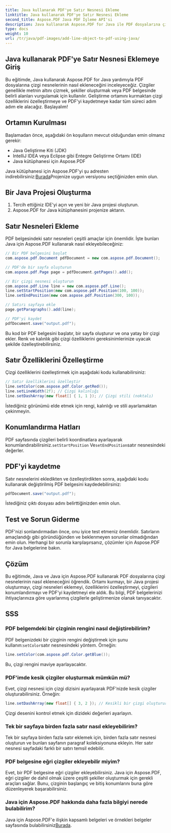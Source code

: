```yaml
---
title: Java kullanarak PDF'ye Satır Nesnesi Ekleme
linktitle: Java kullanarak PDF'ye Satır Nesnesi Ekleme
second_title: Aspose.PDF Java PDF İşleme API'si
description: Java kullanarak Aspose.PDF for Java ile PDF dosyalarına çizgi nesnelerinin nasıl ekleneceğini öğrenin. Çizgileri özelleştirin, konumlandırın ve dinamik PDF'leri zahmetsizce oluşturun.
type: docs
weight: 10
url: /tr/java/pdf-images/add-line-object-to-pdf-using-java/
---
```


## Java kullanarak PDF'ye Satır Nesnesi Eklemeye Giriş

Bu eğitimde, Java kullanarak Aspose.PDF for Java yardımıyla PDF dosyalarına çizgi nesnelerinin nasıl ekleneceğini inceleyeceğiz. Çizgiler genellikle metnin altını çizmek, şekiller oluşturmak veya PDF belgesinde belirli alanları vurgulamak için kullanılır. Geliştirme ortamını kurmaktan çizgi özelliklerini özelleştirmeye ve PDF'yi kaydetmeye kadar tüm süreci adım adım ele alacağız. Başlayalım!

## Ortamın Kurulması

Başlamadan önce, aşağıdaki ön koşulların mevcut olduğundan emin olmanız gerekir:

- Java Geliştirme Kiti (JDK)
- IntelliJ IDEA veya Eclipse gibi Entegre Geliştirme Ortamı (IDE)
- Java kütüphanesi için Aspose.PDF

 Java kütüphanesi için Aspose.PDF'yi şu adresten indirebilirsiniz:[Burada](https://releases.aspose.com/pdf/java/)Projenize uygun versiyonu seçtiğinizden emin olun.

## Bir Java Projesi Oluşturma

1. Tercih ettiğiniz IDE'yi açın ve yeni bir Java projesi oluşturun.
2. Aspose.PDF for Java kütüphanesini projenize aktarın.

## Satır Nesneleri Ekleme

PDF belgesindeki satır nesneleri çeşitli amaçlar için önemlidir. İşte bunları Java için Aspose.PDF kullanarak nasıl ekleyebileceğiniz:

```java
// Bir PDF belgesini başlat
com.aspose.pdf.Document pdfDocument = new com.aspose.pdf.Document();

// PDF'de bir sayfa oluşturun
com.aspose.pdf.Page page = pdfDocument.getPages().add();

// Bir çizgi nesnesi oluşturun
com.aspose.pdf.Line line = new com.aspose.pdf.Line();
line.setStartPosition(new com.aspose.pdf.Position(100, 100));
line.setEndPosition(new com.aspose.pdf.Position(300, 100));

// Satırı sayfaya ekle
page.getParagraphs().add(line);

// PDF'yi kaydet
pdfDocument.save("output.pdf");
```

Bu kod bir PDF belgesini başlatır, bir sayfa oluşturur ve ona yatay bir çizgi ekler. Renk ve kalınlık gibi çizgi özelliklerini gereksinimlerinize uyacak şekilde özelleştirebilirsiniz.

## Satır Özelliklerini Özelleştirme

Çizgi özelliklerini özelleştirmek için aşağıdaki kodu kullanabilirsiniz:

```java
// Satır özelliklerini özelleştir
line.setColor(com.aspose.pdf.Color.getRed());
line.setLineWidth(2f); // Çizgi kalınlığı
line.setDashArray(new float[] { 1, 1 }); // Çizgi stili (noktalı)
```

İstediğiniz görünümü elde etmek için rengi, kalınlığı ve stili ayarlamaktan çekinmeyin.

## Konumlandırma Hatları

 PDF sayfasında çizgileri belirli koordinatlara ayarlayarak konumlandırabilirsiniz.`setStartPosition` Ve`setEndPosition`satır nesnesindeki değerler.

## PDF'yi kaydetme

Satır nesnelerini ekledikten ve özelleştirdikten sonra, aşağıdaki kodu kullanarak değiştirilmiş PDF belgesini kaydedebilirsiniz:

```java
pdfDocument.save("output.pdf");
```

İstediğiniz çıktı dosyası adını belirttiğinizden emin olun.

## Test ve Sorun Giderme

PDF'nizi sonlandırmadan önce, onu iyice test etmeniz önemlidir. Satırların amaçlandığı gibi göründüğünden ve beklenmeyen sorunlar olmadığından emin olun. Herhangi bir sorunla karşılaşırsanız, çözümler için Aspose.PDF for Java belgelerine bakın.

## Çözüm

Bu eğitimde, Java ve Java için Aspose.PDF kullanarak PDF dosyalarına çizgi nesnelerinin nasıl ekleneceğini öğrendik. Ortamı kurmayı, bir Java projesi oluşturmayı, çizgi nesneleri eklemeyi, özelliklerini özelleştirmeyi, çizgileri konumlandırmayı ve PDF'yi kaydetmeyi ele aldık. Bu bilgi, PDF belgelerinizi ihtiyaçlarınıza göre uyarlanmış çizgilerle geliştirmenize olanak tanıyacaktır.

## SSS

### PDF belgemdeki bir çizginin rengini nasıl değiştirebilirim?

 PDF belgenizdeki bir çizginin rengini değiştirmek için şunu kullanın:`setColor`satır nesnesindeki yöntem. Örneğin:

```java
line.setColor(com.aspose.pdf.Color.getBlue());
```

Bu, çizgi rengini maviye ayarlayacaktır.

### PDF'imde kesik çizgiler oluşturmak mümkün mü?

Evet, çizgi nesnesi için çizgi dizisini ayarlayarak PDF'nizde kesik çizgiler oluşturabilirsiniz. Örneğin:

```java
line.setDashArray(new float[] { 3, 2 }); // Kesikli bir çizgi oluşturur
```

Çizgi desenini kontrol etmek için dizideki değerleri ayarlayın.

### Tek bir sayfaya birden fazla satır nasıl ekleyebilirim?

Tek bir sayfaya birden fazla satır eklemek için, birden fazla satır nesnesi oluşturun ve bunları sayfanın paragraf koleksiyonuna ekleyin. Her satır nesnesi sayfadaki farklı bir satırı temsil edebilir.

### PDF belgesine eğri çizgiler ekleyebilir miyim?

Evet, bir PDF belgesine eğri çizgiler ekleyebilirsiniz. Java için Aspose.PDF, eğri çizgiler de dahil olmak üzere çeşitli şekiller oluşturmak için gerekli araçları sağlar. Bunu, çizginin başlangıç ve bitiş konumlarını buna göre düzenleyerek başarabilirsiniz.

### Java için Aspose.PDF hakkında daha fazla bilgiyi nerede bulabilirim?

Java için Aspose.PDF'e ilişkin kapsamlı belgeleri ve örnekleri belgeler sayfasında bulabilirsiniz[Burada](https://reference.aspose.com/pdf/java/).